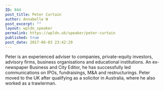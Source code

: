 ```yaml
---
ID: 844
post_title: Peter Curtain
author: Annabelle W
post_excerpt: ""
layout: wpldn_speaker
permalink: https://wpldn.uk/speaker/peter-curtain
published: true
post_date: 2017-06-03 23:42:29
---
```

Peter is an experienced adviser to companies, private-equity investors, advisory firms, business organisations and educational institutions. An ex-newspaper Business and City Editor, he has successfully led communications on IPOs, fundraisings, M&amp;A and restructurings. Peter moved to the UK after qualifying as a solicitor in Australia, where he also worked as a trawlerman.